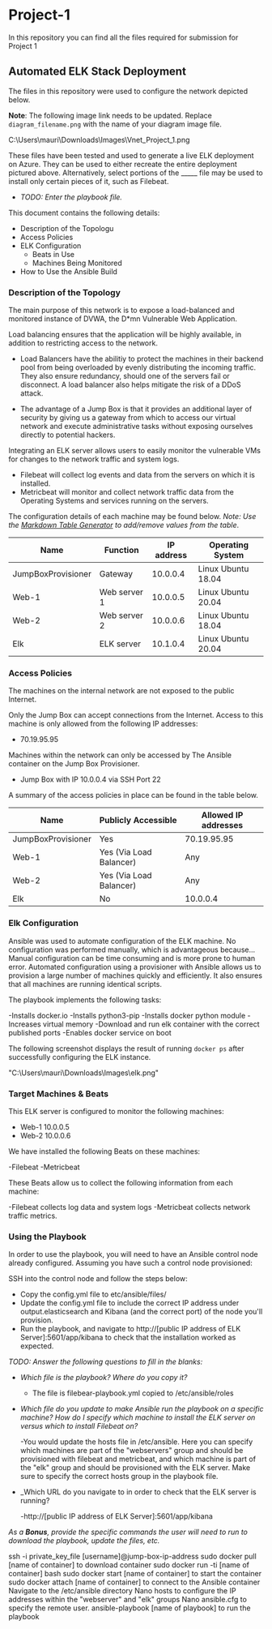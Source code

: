 # Project-1
In this repository you can find all the files required for submission for Project 1
## Automated ELK Stack Deployment

The files in this repository were used to configure the network depicted below.

**Note**: The following image link needs to be updated. Replace `diagram_filename.png` with the name of your diagram image file.  

C:\Users\mauri\Downloads\Images\Vnet_Project_1.png

These files have been tested and used to generate a live ELK deployment on Azure. They can be used to either recreate the entire deployment pictured above. Alternatively, select portions of the _____ file may be used to install only certain pieces of it, such as Filebeat.

  - _TODO: Enter the playbook file._

This document contains the following details:
- Description of the Topologu
- Access Policies
- ELK Configuration
  - Beats in Use
  - Machines Being Monitored
- How to Use the Ansible Build


### Description of the Topology

The main purpose of this network is to expose a load-balanced and monitored instance of DVWA, the D*mn Vulnerable Web Application.

Load balancing ensures that the application will be highly available, in addition to restricting access to the network.

- Load Balancers have the abilitiy to protect the machines in their backend pool from being overloaded by evenly distributing the incoming traffic.
They also ensure redundancy, should one of the servers fail or disconnect. A load balancer also helps mitigate the risk of a DDoS attack.

- The advantage of a Jump Box is that it provides an additional layer of security by giving us a gateway from which to access our virtual network and execute 
administrative tasks without exposing ourselves directly to potential hackers.  

Integrating an ELK server allows users to easily monitor the vulnerable VMs for changes to the network traffic and system logs.
- Filebeat will collect log events and data from the servers on which it is installed.
- Metricbeat will monitor and collect network traffic data from the Operating Systems and services running on the servers.

The configuration details of each machine may be found below.
_Note: Use the [Markdown Table Generator](http://www.tablesgenerator.com/markdown_tables) to add/remove values from the table_.

| Name               | Function     | IP address | Operating System   |
|--------------------|--------------|------------|--------------------|
| JumpBoxProvisioner | Gateway      | 10.0.0.4   | Linux Ubuntu 18.04 |
| Web-1              | Web server 1 | 10.0.0.5   | Linux Ubuntu 20.04 |
| Web-2              | Web server 2 | 10.0.0.6   | Linux Ubuntu 18.04 |
| Elk                | ELK server   | 10.1.0.4   | Linux Ubuntu 20.04 |

### Access Policies

The machines on the internal network are not exposed to the public Internet. 

Only the Jump Box can accept connections from the Internet. Access to this machine is only allowed from the following IP addresses:
- 70.19.95.95

Machines within the network can only be accessed by The Ansible container on the Jump Box Provisioner.
- Jump Box with IP 10.0.0.4 via SSH Port 22

A summary of the access policies in place can be found in the table below.

| Name               | Publicly Accessible     | Allowed IP addresses |
|--------------------|-------------------------|----------------------|
| JumpBoxProvisioner | Yes                     | 70.19.95.95          |
| Web-1              | Yes (Via Load Balancer) | Any                  |
| Web-2              | Yes (Via Load Balancer) | Any                  |
| Elk                | No                      | 10.0.0.4             |

### Elk Configuration

Ansible was used to automate configuration of the ELK machine. No configuration was performed manually, which is advantageous because...
Manual configuration can be time consuming and is more prone to human error. Automated configuration using a provisioner with Ansible allows us to provision a large
number of machines quickly and efficiently. It also ensures that all machines are running identical scripts.

The playbook implements the following tasks:

-Installs docker.io
-Installs python3-pip
-Installs docker python module 
-Increases virtual memory
-Download and run elk container with the correct published ports
-Enables docker service on boot

The following screenshot displays the result of running `docker ps` after successfully configuring the ELK instance.

"C:\Users\mauri\Downloads\Images\elk.png" 


### Target Machines & Beats
This ELK server is configured to monitor the following machines:

- Web-1 10.0.0.5
- Web-2 10.0.0.6

We have installed the following Beats on these machines:

-Filebeat
-Metricbeat

These Beats allow us to collect the following information from each machine:

-Filebeat collects log data and system logs
-Metricbeat collects network traffic metrics.
 
### Using the Playbook
In order to use the playbook, you will need to have an Ansible control node already configured. Assuming you have such a control node provisioned: 

SSH into the control node and follow the steps below:
- Copy the config.yml file to etc/ansible/files/
- Update the config.yml file to include the correct IP address under output.elasticsearch and Kibana (and the correct port) of the node you'll provision.
- Run the playbook, and navigate to http://[public IP address of ELK Server]:5601/app/kibana to check that the installation worked as expected.

_TODO: Answer the following questions to fill in the blanks:_
- _Which file is the playbook? Where do you copy it?_
	
	- The file is filebear-playbook.yml copied to /etc/ansible/roles

- _Which file do you update to make Ansible run the playbook on a specific machine? How do I specify which machine to install the ELK server on versus which to install Filebeat on?_
	
	-You would update the hosts file in /etc/ansible. Here you can specify which machines are part of the "webservers" group and should be provisioned with 
	filebeat and metricbeat, and which machine is part of the "elk" group and should be provisioned with the ELK server. 
	Make sure to specify the correct hosts group in the playbook file. 

- _Which URL do you navigate to in order to check that the ELK server is running?
	
	-http://[public IP address of ELK Server]:5601/app/kibana

_As a **Bonus**, provide the specific commands the user will need to run to download the playbook, update the files, etc._

ssh -i private_key_file [username]@jump-box-ip-address
sudo docker pull [name of container] to download container
sudo docker run -ti [name of container] bash
sudo docker start [name of container] to start the container
sudo docker attach [name of container] to connect to the Ansible container
Navigate to the /etc/ansible directory
Nano hosts to configure the IP addresses within the "webserver" and "elk" groups
Nano ansible.cfg to specify the remote user.
ansible-playbook [name of playbook] to run the playbook
	
